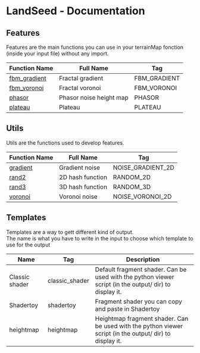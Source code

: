 # LandSeed - Documentation

## Features

Features are the main functions you can use in your terrainMap fonction (inside your input file) without any import.

| Function Name | Full Name | Tag |
|-|-|-|
| [fbm_gradient](features/fbm_gradient.md) | Fractal gradient | FBM_GRADIENT |
| [fbm_voronoi](features/fbm_voronoi.md) | Fractal voronoi | FBM_VORONOI |
| [phasor](features/phasor.md) | Phasor noise height map | PHASOR |
| [plateau](features/plateau.md) | Plateau | PLATEAU |


## Utils

Utils are the functions used to develop features.

| Function Name | Full Name | Tag |
|-|-|-|
| [gradient](utils/gradient.md) | Gradient noise | NOISE_GRADIENT_2D |
| [rand2](utils/rand2.md) | 2D hash function | RANDOM_2D |
| [rand3](utils/rand3.md) | 3D hash function | RANDOM_3D |
| [voronoi](utils/voronoi.md) | Voronoi noise | NOISE_VORONOI_2D |


## Templates

Templates are a way to gett different kind of output.  
The name is what you have to write in the input to choose which template to use for the output

| Name | Tag | Description |
|-|-|-|
| Classic shader | classic_shader |  Default fragment shader. Can be used with the python viewer script (in the output/ dir) to display it. |
| Shadertoy | shadertoy |  Fragment shader you can copy and paste in Shadertoy |
| heightmap | heightmap |  Heightmap fragment shader. Can be used with the python viewer script (in the output/ dir) to display it. |
